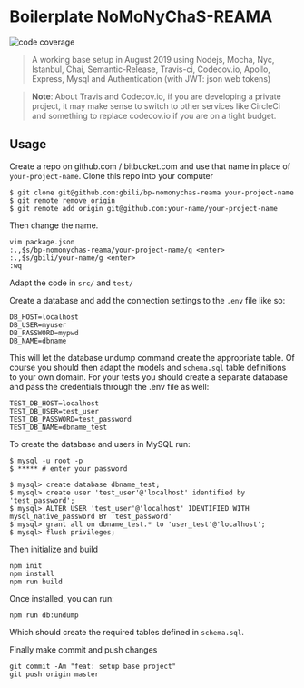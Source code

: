 # Boilerplate NoMoNyChaS-REAMA
![code coverage](https://img.shields.io/codecov/c/github/gbili/bp-nomonychas-reama.svg)

> A working base setup in August 2019 using Nodejs, Mocha, Nyc, Istanbul, Chai, Semantic-Release, Travis-ci, Codecov.io, Apollo, Express, Mysql and Authentication (with JWT: json web tokens)

> **Note**: About Travis and Codecov.io, if you are developing a private project, it may make sense to switch to other services like CircleCi and something to replace codecov.io if you are on a tight budget.

## Usage
Create a repo on github.com / bitbucket.com and use that name in place of `your-project-name`.
Clone this repo into your computer
```
$ git clone git@github.com:gbili/bp-nomonychas-reama your-project-name
$ git remote remove origin
$ git remote add origin git@github.com:your-name/your-project-name
```

Then change the name.
```
vim package.json
:.,$s/bp-nomonychas-reama/your-project-name/g <enter>
:.,$s/gbili/your-name/g <enter>
:wq
```

Adapt the code in `src/` and `test/`

Create a database and add the connection settings to the `.env` file like so:
```
DB_HOST=localhost
DB_USER=myuser
DB_PASSWORD=mypwd
DB_NAME=dbname
```
This will let the database undump command create the appropriate table. Of course you should then adapt the models and `schema.sql` table definitions to your own domain.
For your tests you should create a separate database and pass the credentials through the .env file as well:
```
TEST_DB_HOST=localhost
TEST_DB_USER=test_user
TEST_DB_PASSWORD=test_password
TEST_DB_NAME=dbname_test
```
To create the database and users in MySQL run:
```
$ mysql -u root -p
$ ***** # enter your password

$ mysql> create database dbname_test;
$ mysql> create user 'test_user'@'localhost' identified by 'test_password';
$ mysql> ALTER USER 'test_user'@'localhost' IDENTIFIED WITH mysql_native_password BY 'test_password'
$ mysql> grant all on dbname_test.* to 'user_test'@'localhost';
$ mysql> flush privileges;
```

Then initialize and build
```
npm init
npm install
npm run build
```

Once installed, you can run:
```
npm run db:undump
```
Which should create the required tables defined in `schema.sql`.

Finally make commit and push changes
```
git commit -Am "feat: setup base project"
git push origin master
```
